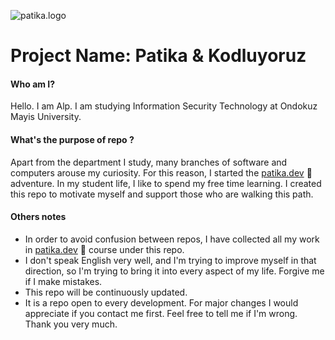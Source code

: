 ![patika.logo](https://github.com/alpulkegul/kodluyoruz/assets/158475086/7c33b925-97d9-4bef-ab4f-bf3df55850d0)


# Project Name: Patika & Kodluyoruz

#### Who am I?

Hello. I am Alp. I am studying Information Security Technology at Ondokuz Mayis University. 

#### What's the purpose of repo ?
Apart from the department I study, many branches of software and computers arouse my curiosity. For this reason, I started the [patika.dev](patika.dev) 🚀 adventure. In my student life, I like to spend my free time learning. I created this repo to motivate myself and support those who are walking this path.

#### Others notes
* In order to avoid confusion between repos, I have collected all my work in [patika.dev](patika.dev) 🚀 course under this repo.
* I don't speak English very well, and I'm trying to improve myself in that direction, so I'm trying to bring it into every aspect of my life. Forgive me if I make mistakes.
* This repo will be continuously updated.
* It is a repo open to every development. For major changes I would appreciate if you contact me first. Feel free to tell me if I'm wrong. Thank you very much.